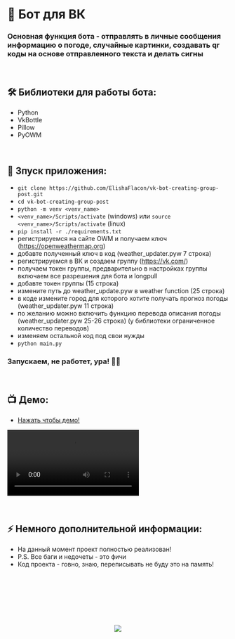 <h1> 
     👾 Бот для ВК
</h1>

<h3>
Основная функция бота -  отправлять в личные сообщения информацию о погоде, случайные картинки, создавать qr коды на основе отправленного текста и делать сигны
</h3>



</br>



<h2>
  🛠️ Библиотеки для работы бота:
</h2>

- Python
- VkBottle
- Pillow
- PyOWM




</br>



<h2>
  🚀 Зпуск приложения:
</h2>

- `git clone https://github.com/ElishaFlacon/vk-bot-creating-group-post.git`
- `cd vk-bot-creating-group-post`
- `python -m venv <venv_name>`
- `<venv_name>/Scripts/activate` (windows) или `source <venv_name>/Scripts/activate` (linux)
- `pip install -r ./requirements.txt`
- регистрируемся на сайте OWM и получаем ключ (https://openweathermap.org)
- добавте полученный ключ в код (weather_updater.pyw 7 строка)
- регистрируемся в ВК и создаем группу (https://vk.com/)
- получаем токен группы, предварительно в настройках группы включаем все разрешения для бота и longpull
- добавте токен группы (15 строка)
- измените путь до weather_update.pyw в weather function (25 строка)
- в коде измените город для которого хотите получать прогноз погоды (weather_updater.pyw 11 строка)
- по желанию можно включить функцию перевода описания погоды (weather_updater.pyw 25-26 строка) (у библиотеки ограниченное количество переводов)
- изменяем остальной код под свои нужды
- `python main.py`
<h3>
    Запускаем, не работет, ура! 🗿🚬
</h3>


</br>



<h2>
 📺 Демо:
</h2>

- <a href="https://github-production-user-asset-6210df.s3.amazonaws.com/83610362/233343029-6000ecc6-cf45-464f-b813-b5fc264ab1a6.mp4">Нажать чтобы демо!</a>

<p aligh="center">
<video src="https://github-production-user-asset-6210df.s3.amazonaws.com/83610362/233343029-6000ecc6-cf45-464f-b813-b5fc264ab1a6.mp4" />
</p>



</br>



<h2>
⚡ Немного дополнительной информации:
</h2>

- На данный момент проект полностью реализован!
- P.S. Все баги и недочеты - это фичи
- Код проекта - говно, знаю, переписывать не буду это на память!




<br/>
<br/>
<br/>
<br/>
<br/>
<br/>



<p align="center">
  <img src="https://capsule-render.vercel.app/api?type=waving&color=d179b8&height=64&section=footer"/>
</p>


